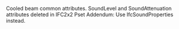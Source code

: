 ﻿Cooled beam common attributes.
SoundLevel and SoundAttenuation attributes deleted in IFC2x2 Pset Addendum: Use IfcSoundProperties instead.
